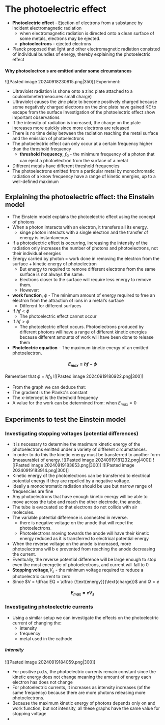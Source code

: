 # The photoelectric effect 
- **Photoelectric effect** - Ejection of electrons from a substance by incident electromagnetic radiation
	- when electromagnetic radiation is directed onto a clean surface of some metals, electrons may be ejected.
	- **photoelectrons** - ejected electrons
- Planck proposed that light and other electromagnetic radiation consisted of individual bundles of energy, thereby explaining the photoelectric effect
#### Why photoelectron s are emitted under some circumstances
![[Pasted image 20240918230815.png|350]]
Experiment:
- Ultraviolet radiation is shone onto a zinc plate attached to a coulombmeter(measures small charge)
- Ultraviolet causes the zinc plate to become positively charged because some negatively charged electrons on the zinc plate have gained KE to escape from the surface
Investigation of the photoelectric effect show important observations
- If the intensity of radiation is increased, the charge on the plate increases more quickly since more electrons are released
- There is no time delay between the radiation reaching the metal surface and the emission of photoelectrons
- The photoelectric effect can only occur at a certain frequency higher than the threshold frequency
	- **threshold frequency**, $f_0$ - the minimum frequency of a photon that can eject a photoelectron from the surface of a metal
- Different metals have different threshold frequencies
- The photoelectrons emitted from a particular metal by monochromatic radiation of a know frequency have a range of kinetic energies, up to a well-defined maximum
## Explaining the photoelectric effect: the Einstein model
- The Einstein model explains the photoelectric effect using the concept of photons
- When a photon interacts with an electron, it transfers all its energy. 
	- singe  photon interacts with a single electron and the transfer of energy is instantaneous
- If a photoelectric effect is occurring, increasing the intensity of the radiation only increases the number of photons and photoelectrons, not their individual energies
- Energy carried by photon = work done in removing the electron from the surface + kinetic energy of photoelectron 
	- But energy to required to remove different electrons from the same surface is not always the same.
	- Electrons closer to the surface will require less energy to remove them.
	- However:
- **work function**, $\phi$ - The minimum amount of energy required to free an electron from the attraction of ions in a metal's surface
	- Different for different surfaces
- If $hf < \phi$ 
	- The photoelectric effect cannot occur
- If $hf > \phi$ 
	- The photoelectric effect occurs. Photoelectrons produced by different photons will have a range of different kinetic energies because different amounts of work will have been done to release them
- **Photelectric equation** - The maximum kinetic energy of an emitted photoelectron. 
#### $$E_{max} = hf - \phi$$
Remember that $\phi$ = $hf_0$
![[Pasted image 20240919180922.png|300]]
- From the graph we can deduce that:
- The gradient is the Plankc's constant 
- The x-intercept is the threshold frequency
- A value for the work can be determined from: when $E_{max} = 0$ 
## Experiments to test the Einstein model 
### Investigating stopping voltages (potential differences)
- It is necessary to determine the maximum kinetic energy of the photoelectrons emitted under a variety of different circumstances.
- In order to do this the kinetic energy must be transferred to another form (measurable) of energy. 
![[Pasted image 20240919181232.png|400]]
![[Pasted image 20240919183853.png|300]]
![[Pasted image 20240919183914.png|300]]
- Kinetic energy of the photoelectrons can be transferred to electrical potential energy if they are repelled by a negative voltage.
- Ideally a monochromatic radiation should be use but narrow range of frequencies are fine
- Any photoelectrons that have enough kinetic energy will be able to move across the tube and reach the other electrode, the anode. 
- The tube is evacuated so that  electrons do not collide with air molecules.
- The variable potential difference is connected in reverse. 
	- there is negative voltage on the anode that will repel the photoelectrons. 
	- Photoelectrons moving towards the anode will have their kinetic energy reduced as it is transferred to electrical potential energy
- When the reverse voltage on the anode is increased, more photoelectrons will b e prevented from reaching the anode decreasing the current.
- Eventually, the reverse potential difference will be large enough to stop even the most energetic of photoelectrons, and current will fall to 0
- **Stopping voltage**,$V_s$ - the minimum voltage required to reduce a photoelectric current to zero 
- Since $V = \dfrac EQ = \dfrac {\text{energy}}{\text{charge}}$ and $Q = e$
#### $$E_{max} = eV_s$$
### Investigating photoelectric currents
- Using a similar setup we can investigate the effects on the photoelectric current of changing the: 
	- intensity 
	- frequency 
	- metal used in the cathode
##### Intensity
![[Pasted image 20240919184059.png|300]]
- For positive p.d.s, the photoelectric currents remain constant since the kinetic energy does not change meaning the amount of energy each electron has does not change
- For photoelectric currents, it increases as intensity increases (of the same frequency) because there are more photons releasing more photoelectrons. 
- Because the maximum kinetic energy of photons depends only on and work function, but not intensity, all these graphs have the same value for stopping voltage 
- 